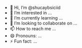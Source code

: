 - 👋 Hi, I’m @shucaybsiciid
- 👀 I’m interested in ...
- 🌱 I’m currently learning ...
- 💞️ I’m looking to collaborate on ...
- 📫 How to reach me ...
- 😄 Pronouns: ...
- ⚡ Fun fact: ...

<!---
shucaybsiciid/shucaybsiciid is a ✨ special ✨ repository because its `README.md` (this file) appears on your GitHub profile.
You can click the Preview link to take a look at your changes.
--->
